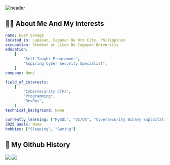 ![header](https://capsule-render.vercel.app/api?type=waving&color=timeGradient&height=300&section=header&text=Hello%20World!🌍&fontSize=70)

##

## 👨‍💻 About Me And My Interests
```yaml
name: Ever Sanaga
located_in: Lapasan, Cagayan De Oro City, Philippines
occupation: Student at Liceo De Cagayan University
education:
    [
        "Self-Taught Programmer",
        "Aspiring Cyber Security Specialist",
    ]
company: None

field_of_interests:
    [
        "Cybersecurity CTFs",
        "Programming",
        "DevOps",
    ]
technical_background: None

currently_learning: ["MySQL", "UI/UX", "Cybersecurity Binary Exploitation"]
2025 Goals: None
hobbies: ["Sleeping", "Gaming"]
```

## 📜 My Github History

<a href="https://github.com/anuraghazra/github-readme-stats">
  <img align="center" src="https://github-readme-stats.vercel.app/api?username=0xeversanaga&show_icons=true&theme=vue-dark" />
</a>
<a href="https://github.com/anuraghazra/convoychat">
  <img align="center" src="https://github-readme-stats.vercel.app/api/top-langs/?username=0xeversanaga&layout=compact&theme=vue-dark&langs_count=8&card_width=468" />
</a>
